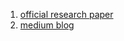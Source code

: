1. <a href="https://arxiv.org/abs/1506.02216">official research paper</a>
2. <a href="https://medium.com/@deep_space/variational-recurrent-neural-networks-vrnns-3b836adad399">medium blog</a>
